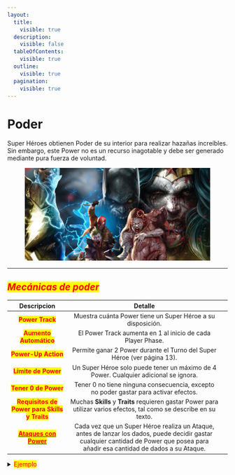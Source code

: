 ```yaml
---
layout:
  title:
    visible: true
  description:
    visible: false
  tableOfContents:
    visible: true
  outline:
    visible: true
  pagination:
    visible: true
---
```


# Poder

Super Héroes obtienen Poder de su interior para realizar hazañas increíbles. Sin embargo, este Power no es un recurso inagotable y debe ser generado mediante pura fuerza de voluntad.

<figure><img src="../.gitbook/assets/Poder_Piero.webp" alt=""><figcaption></figcaption></figure>

***

## _<mark style="color:red;">**Mecánicas de poder**</mark>_



<table data-view="cards"><thead><tr><th align="center">Descripcion</th><th align="center">Detalle</th><th data-type="files"></th></tr></thead><tbody><tr><td align="center"><mark style="color:red;"><strong>Power Track</strong></mark></td><td align="center">Muestra cuánta Power tiene un Super Héroe a su disposición.</td><td></td></tr><tr><td align="center"><mark style="color:red;"><strong>Aumento Automático</strong></mark></td><td align="center">El Power Track aumenta en 1 al inicio de cada Player Phase.</td><td></td></tr><tr><td align="center"><mark style="color:red;"><strong>Power-Up Action</strong></mark></td><td align="center">Permite ganar 2 Power durante el Turno del Super Héroe (ver página 13).</td><td></td></tr><tr><td align="center"><mark style="color:red;"><strong>Límite de Power</strong></mark></td><td align="center">Un Super Héroe solo puede tener un máximo de 4 Power. Cualquier adicional se ignora.</td><td></td></tr><tr><td align="center"><mark style="color:red;"><strong>Tener 0 de Power</strong></mark></td><td align="center">Tener 0 no tiene ninguna consecuencia, excepto no poder gastar para activar efectos.</td><td></td></tr><tr><td align="center"><mark style="color:red;"><strong>Requisitos de Power para Skills y Traits</strong></mark></td><td align="center">Muchas <strong>Skills</strong> y <strong>Traits</strong> requieren gastar Power para utilizar varios efectos, tal como se describe en su texto.</td><td></td></tr><tr><td align="center"><a data-footnote-ref href="#user-content-fn-1"><mark style="color:red;"><strong>Ataques con Power</strong></mark></a></td><td align="center">Cada vez que un Super Héroe realiza un Ataque, antes de lanzar los dados, puede decidir gastar cualquier cantidad de Power que posea para añadir esa cantidad de dados a su Ataque.</td><td></td></tr></tbody></table>



<details>

<summary><mark style="color:red;">Ejemplo</mark></summary>

Al inicio de la Ronda, Wonder Woman tiene 0 de Power. La Player Phase comienza y automáticamente le otorga 1 de Power. Durante su turno, realiza una Power-Up Action, aumentando su Power en 2, hasta un total de 3.&#x20;

Luego realiza un Sword of Athena Attack y decide gastar 2 de Power en él, lanzando un total de 4 dados (2 del Ataque base + 2 por el Power).&#x20;

Después, decide gastar su último Power para activar su habilidad Battle-Ready, realizando un ataque gratuito sobre los enemigos que entren en su zona.

</details>

[^1]: 
